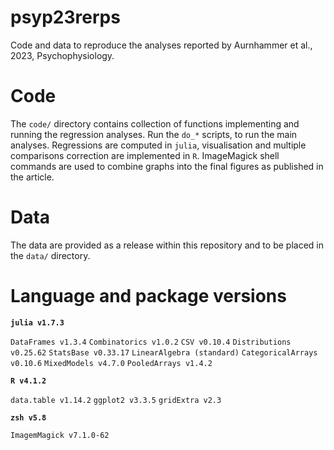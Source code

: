 # psyp23rerps
Code and data to reproduce the analyses reported by Aurnhammer et al., 2023, Psychophysiology.

# Code

The ```code/``` directory contains collection of functions implementing and running the regression analyses. Run the ```do_*``` scripts, to run the main analyses.
Regressions are computed in ```julia```, visualisation and multiple comparisons correction are implemented in ```R```. ImageMagick shell commands are used to combine graphs into the final figures as published in the article.

# Data

The data are provided as a release within this repository and to be placed in the ```data/``` directory.

# Language and package versions

**```julia v1.7.3```**

```DataFrames v1.3.4```
```Combinatorics v1.0.2```
```CSV v0.10.4```
```Distributions v0.25.62```
```StatsBase v0.33.17```
```LinearAlgebra (standard)```
```CategoricalArrays v0.10.6```
```MixedModels v4.7.0```
```PooledArrays v1.4.2```

**```R v4.1.2```**

```data.table v1.14.2```
```ggplot2 v3.3.5```
```gridExtra v2.3```

**```zsh v5.8```**

```ImagemMagick v7.1.0-62```

